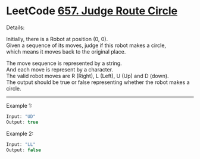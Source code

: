 # LeetCode [657. Judge Route Circle](https://leetcode.com/problems/judge-route-circle/description/)

Details:

Initially, there is a Robot at position (0, 0).  
Given a sequence of its moves, judge if this robot makes a circle,  
which means it moves back to the original place.  

The move sequence is represented by a string.  
And each move is represent by a character.  
The valid robot moves are R (Right), L (Left), U (Up) and D (down).  
The output should be true or false representing whether the robot makes a circle.

-----

Example 1:

```js
Input: "UD"
Output: true
```

Example 2:

```js
Input: "LL"
Output: false
```
